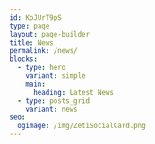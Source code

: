 ```yaml
---
id: KoJUrT9pS
type: page
layout: page-builder
title: News
permalink: /news/
blocks:
  - type: hero
    variant: simple
    main:
      heading: Latest News
  - type: posts_grid
    variant: news
seo:
  ogimage: /img/ZetiSocialCard.png
---
```


